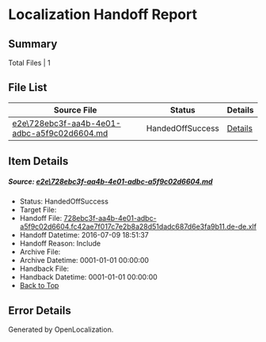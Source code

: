 # <a name='report-top'></a> Localization Handoff Report

## Summary
 Total Files | 1

## File List
 Source File | Status | Details 
 ----------- | ------ | ------- 
 [e2e\728ebc3f-aa4b-4e01-adbc-a5f9c02d6604.md](https://github.com/OpenLocalizationTestOrg/oltest/blob/aef6e7ccdb40712be92437254c74a3df61344c26/e2e/728ebc3f-aa4b-4e01-adbc-a5f9c02d6604.md) | HandedOffSuccess | [Details](#dad746cd6c285f06229a69ae6e001e6ab4c1c9ad1)

## Item Details
##### <a name='dad746cd6c285f06229a69ae6e001e6ab4c1c9ad1'></a> Source: [e2e\728ebc3f-aa4b-4e01-adbc-a5f9c02d6604.md](https://github.com/OpenLocalizationTestOrg/oltest/blob/aef6e7ccdb40712be92437254c74a3df61344c26/e2e/728ebc3f-aa4b-4e01-adbc-a5f9c02d6604.md)
* Status: HandedOffSuccess
* Target File: 
* Handoff File: [728ebc3f-aa4b-4e01-adbc-a5f9c02d6604.fc42ae7f017c7e2b8a28d51dadc687d6e3fa9b11.de-de.xlf](https://github.com/OpenLocalizationTestOrg/olhandoff-e2e/blob/bf6470a8edbf5b664b77d53fa979632cad11731c/ol-handoff/OpenLocalizationTestOrg/oltest-dede-fly/ci/ht/728ebc3f-aa4b-4e01-adbc-a5f9c02d6604.fc42ae7f017c7e2b8a28d51dadc687d6e3fa9b11.de-de.xlf)
* Handoff Datetime: 2016-07-09 18:51:37
* Handoff Reason: Include
* Archive File: 
* Archive Datetime: 0001-01-01 00:00:00
* Handback File: 
* Handback Datetime: 0001-01-01 00:00:00
* [Back to Top](#report-top)


## Error Details

Generated by OpenLocalization.
